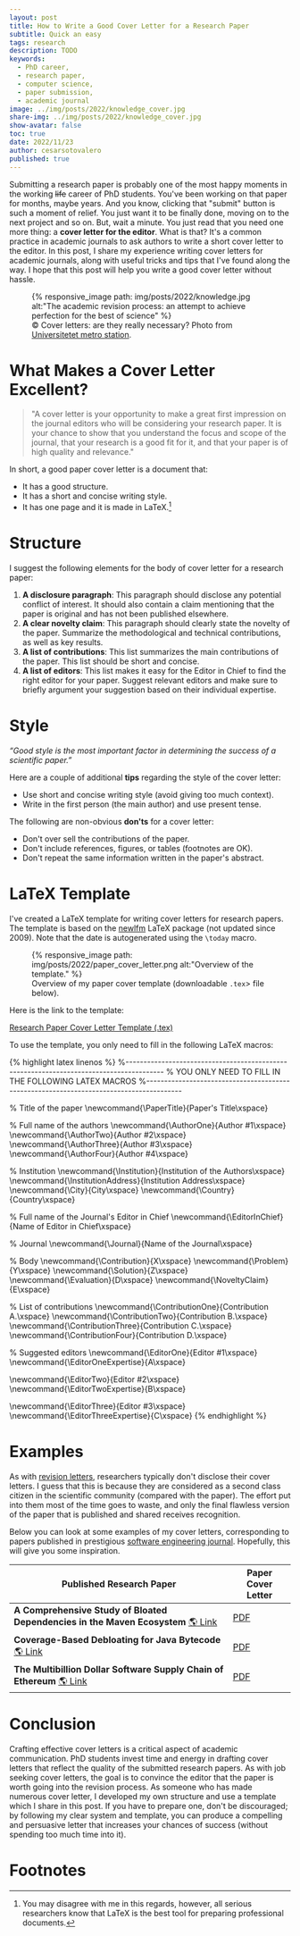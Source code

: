 ```yaml
---
layout: post
title: How to Write a Good Cover Letter for a Research Paper 
subtitle: Quick an easy
tags: research
description: TODO
keywords:
  - PhD career,
  - research paper,
  - computer science,
  - paper submission,
  - academic journal
image: ../img/posts/2022/knowledge_cover.jpg
share-img: ../img/posts/2022/knowledge_cover.jpg
show-avatar: false
toc: true
date: 2022/11/23
author: cesarsotovalero
published: true
--- 
```


Submitting a research paper is probably one of the most happy moments in the working ~~life~~ career of PhD students.
You've been working on that paper for months, maybe years.
And you know, clicking that "submit" button is such a moment of relief.
You just want it to be finally done, moving on to the next project and so on.
But, wait a minute.
You just read that you need one more thing: a **cover letter for the editor**.
What is that?
It's a common practice in academic journals to ask authors to write a short cover letter to the editor.
In this post, I share my experience writing cover letters for academic journals, along with useful tricks and tips that I've found along the way.
I hope that this post will help you write a good cover letter without hassle.

<figure class="jb_picture">
  {% responsive_image path: img/posts/2022/knowledge.jpg alt:"The academic revision process: an attempt to achieve perfection for the best of science" %}
  <figcaption class="stroke"> 
    &#169; Cover letters: are they really necessary? Photo from <a href="https://goo.gl/maps/vvZbf1x9hhrxdyaA6">Universitetet metro station</a>.
  </figcaption>
</figure>

# What Makes a Cover Letter Excellent?

> "A cover letter is your opportunity to make a great first impression on the journal editors who will be considering your research paper. 
> It is your chance to show that you understand the focus and scope of the journal, that your research is a good fit for it, and that your paper is of high quality and relevance."

In short, a good paper cover letter is a document that:

- It has a good structure.
- It has a short and concise writing style.
- It has one page and it is made in LaTeX.[^1]

# Structure

I suggest the following elements for the body of cover letter for a research paper:

1. **A disclosure paragraph**: This paragraph should disclose any potential conflict of interest. It should also contain a claim mentioning that the paper is original and has not been published elsewhere.
2. **A clear novelty claim**: This paragraph should clearly state the novelty of the paper. Summarize the methodological and technical contributions, as well as key results.
3. **A list of contributions**: This list summarizes the main contributions of the paper. This list should be short and concise.
4. **A list of editors**: This list makes it easy for the Editor in Chief to find the right editor for your paper. Suggest relevant editors and make sure to briefly argument your suggestion based on their individual expertise.

# Style

<aside class="quote">
    <em>“Good style is the most important factor in determining the success of a scientific paper.”</em>
</aside>

Here are a couple of additional **tips** regarding the style of the cover letter:

- Use short and concise writing style (avoid giving too much context).
- Write in the first person (the main author) and use present tense.

The following are non-obvious **don'ts** for a cover letter:

- Don't over sell the contributions of the paper.
- Don't include references, figures, or tables (footnotes are OK).
- Don't repeat the same information written in the paper's abstract. 

# LaTeX Template

I've created a LaTeX template for writing cover letters for research papers.
The template is based on the [newlfm](https://ctan.org/pkg/newlfm) LaTeX package (not updated since 2009).
Note that the date is autogenerated using the `\today` macro.

<figure class="jb_picture">
  {% responsive_image path: img/posts/2022/paper_cover_letter.png alt:"Overview of the template." %}
  <figcaption class="stroke"> 
    Overview of my paper cover template (downloadable <code>.tex</code>> file below).
  </figcaption>
</figure>

Here is the link to the template:

<div class="link_button centered">
  <a class="btn btn-success" href="../files/posts/2022/Paper_Cover_Letter_Template.tex">
  <i class="fa fa-download" style="font-size:28px;color:white"></i> 
  Research Paper Cover Letter Template (.tex)</a>
</div>

To use the template, you only need to fill in the following LaTeX macros:

{% highlight latex linenos %}
%----------------------------------------------------------------------------------------
%	YOU ONLY NEED TO FILL IN THE FOLLOWING LATEX MACROS
%----------------------------------------------------------------------------------------

% Title of the paper
\newcommand{\PaperTitle}{Paper's Title\xspace}

% Full name of the authors
\newcommand{\AuthorOne}{Author \#1\xspace}
\newcommand{\AuthorTwo}{Author \#2\xspace}
\newcommand{\AuthorThree}{Author \#3\xspace}
\newcommand{\AuthorFour}{Author \#4\xspace}

% Institution
\newcommand{\Institution}{Institution of the Authors\xspace}
\newcommand{\InstitutionAddress}{Institution Address\xspace}
\newcommand{\City}{City\xspace}
\newcommand{\Country}{Country\xspace}

% Full name of the Journal's Editor in Chief
\newcommand{\EditorInChief}{Name of Editor in Chief\xspace}

% Journal
\newcommand{\Journal}{Name of the Journal\xspace}

% Body
\newcommand{\Contribution}{X\xspace}
\newcommand{\Problem}{Y\xspace}
\newcommand{\Solution}{Z\xspace}
\newcommand{\Evaluation}{D\xspace}
\newcommand{\NoveltyClaim}{E\xspace}

% List of contributions
\newcommand{\ContributionOne}{Contribution A.\xspace}
\newcommand{\ContributionTwo}{Contribution B.\xspace}
\newcommand{\ContributionThree}{Contribution C.\xspace}
\newcommand{\ContributionFour}{Contribution D.\xspace}

% Suggested editors
\newcommand{\EditorOne}{Editor \#1\xspace}
\newcommand{\EditorOneExpertise}{A\xspace}

\newcommand{\EditorTwo}{Editor \#2\xspace}
\newcommand{\EditorTwoExpertise}{B\xspace}

\newcommand{\EditorThree}{Editor \#3\xspace}
\newcommand{\EditorThreeExpertise}{C\xspace}
{% endhighlight %}

# Examples

As with [revision letters](../2022/2022-03-13-how-to-write-a-good-revision-letter.md), researchers typically don't disclose their cover letters.
I guess that this is because they are considered as a second class citizen in the scientific community (compared with the paper).
The effort put into them most of the time goes to waste, and only the final flawless version of the paper that is published and shared receives recognition.

Below you can look at some examples of my cover letters, corresponding to papers published in prestigious [software engineering journal](https://www.springer.com/journal/10664?gclid=CjwKCAjwsJ6TBhAIEiwAfl4TWBPJ7dgGi8fJhYX4kuqrVXciYhV0YTKriqi0NIWjEPv-M84TakNV5BoCz1wQAvD_BwE).
Hopefully, this will give you some inspiration.

| Published Research Paper                                                                                                                                       | Paper Cover Letter                                       |
|----------------------------------------------------------------------------------------------------------------------------------------------------------------|----------------------------------------------------------|
| **A Comprehensive Study of Bloated Dependencies in the Maven Ecosystem** [:earth_americas: Link](https://link.springer.com/article/10.1007/s10664-020-09914-8) | [PDF](../files/posts/2022/DepClean_Cover_Letter.pdf)     |
| **Coverage-Based Debloating for Java Bytecode** [:earth_americas: Link](https://dl.acm.org/doi/10.1145/3546948)                                                | [PDF](../files/posts/2022/JDBL_Cover_Letter.pdf)         |
| **The Multibillion Dollar Software Supply Chain of Ethereum** [:earth_americas: Link](https://ieeexplore.ieee.org/document/9903894)                            | [PDF](../files/posts/2022/Multibillion_Cover_Letter.pdf) |


# Conclusion

Crafting effective cover letters is a critical aspect of academic communication.
PhD students invest time and energy in drafting cover letters that reflect the quality of the submitted research papers.
As with job seeking cover letters, the goal is to convince the editor that the paper is worth going into the revision process.
As someone who has made numerous cover letter, I developed my own structure and use a template which I share in this post.
If you have to prepare one, don't be discouraged; by following my clear system and template, you can produce a compelling and persuasive letter that increases your chances of success (without spending too much time into it).


# Footnotes

[^1]: You may disagree with me in this regards, however, all serious researchers know that LaTeX is the best tool for preparing professional documents.